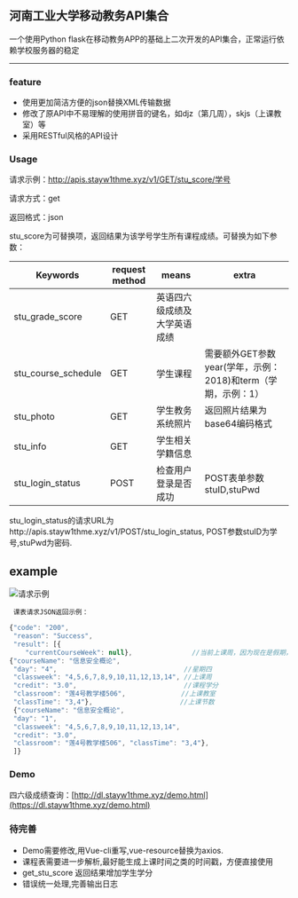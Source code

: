 ## 河南工业大学移动教务API集合
一个使用Python flask在移动教务APP的基础上二次开发的API集合，正常运行依赖学校服务器的稳定
****

### feature
* 使用更加简洁方便的json替换XML传输数据
* 修改了原API中不易理解的使用拼音的键名，如djz（第几周），skjs（上课教室）等
* 采用RESTful风格的API设计

### Usage
请求示例：http://apis.stayw1thme.xyz/v1/GET/stu_score/学号  

请求方式：get  

返回格式：json

stu_score为可替换项，返回结果为该学号学生所有课程成绩。可替换为如下参数：


|Keywords|request method|means|extra|
|----|----|----|----|
|stu_grade_score|GET|英语四六级成绩及大学英语成绩| |
|stu_course_schedule|GET|学生课程|需要额外GET参数year(学年，示例：2018)和term（学期，示例：1）|
|stu_photo|GET|学生教务系统照片|返回照片结果为base64编码格式| |
|stu_info|GET|学生相关学籍信息| |
|stu_login_status|POST|检查用户登录是否成功|POST表单参数stuID,stuPwd|

stu_login_status的请求URL为http://apis.stayw1thme.xyz/v1/POST/stu_login_status, POST参数stuID为学号,stuPwd为密码.

## example
![请求示例](https://www.stayw1thme.xyz/usr/uploads/2019/04/169568386.png)



	 课表请求JSON返回示例：
```javascript
{"code": "200",
 "reason": "Success", 
 "result": [{
 	"currentCourseWeek": null},               //当前上课周，因为现在是假期，所以为空。
{"courseName": "信息安全概论",
 "day": "4",                                //星期四
 "classweek": "4,5,6,7,8,9,10,11,12,13,14", //上课周
 "credit": "3.0",                           //课程学分
 "classroom": "莲4号教学楼506",              //上课教室
 "classTime": "3,4"},                      //上课节数
 {"courseName": "信息安全概论",
 "day": "1",
 "classweek": "4,5,6,7,8,9,10,11,12,13,14", 
 "credit": "3.0",
 "classroom": "莲4号教学楼506", "classTime": "3,4"},
 ]}


```
### Demo
四六级成绩查询：[http://dl.stayw1thme.xyz/demo.html](https://dl.stayw1thme.xyz/demo.html)

### 待完善
* Demo需要修改,用Vue-cli重写,vue-resource替换为axios.
* 课程表需要进一步解析,最好能生成上课时间之类的时间戳，方便直接使用
* get_stu_score 返回结果增加学生学分
* 错误统一处理,完善输出日志
